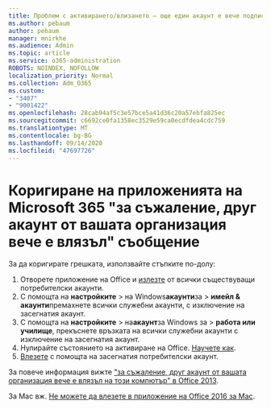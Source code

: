 ```yaml
---
title: Проблем с активирането/влизането – още един акаунт е вече подписан
ms.author: pebaum
author: pebaum
manager: mnirkhe
ms.audience: Admin
ms.topic: article
ms.service: o365-administration
ROBOTS: NOINDEX, NOFOLLOW
localization_priority: Normal
ms.collection: Adm_O365
ms.custom:
- "3407"
- "9001422"
ms.openlocfilehash: 28cab94af5c3e57bce5a41d36c20a57ebfa825ec
ms.sourcegitcommit: c6692ce0fa1358ec3529e59ca0ecdfdea4cdc759
ms.translationtype: MT
ms.contentlocale: bg-BG
ms.lasthandoff: 09/14/2020
ms.locfileid: "47697726"
---
```

# <a name="fixing-the-microsoft-365-apps-sorry-another-account-from-your-organization-is-already-signed-in-message"></a>Коригиране на приложенията на Microsoft 365 "за съжаление, друг акаунт от вашата организация вече е влязъл" съобщение

За да коригирате грешката, използвайте стъпките по-долу:

1. Отворете приложение на Office и [излезте](https://support.office.com/article/5a20dc11-47e9-4b6f-945d-478cb6d92071) от всички съществуващи потребителски акаунти.   
2. С помощта на **настройките**  >  на Windows**акаунти**за  >  **имейл & акаунти**премахнете всички служебни акаунти, с изключение на засегнатия акаунт. 
3. С помощта на **настройките**  >  на**акаунт**за Windows за  >  **работа или училище**, прекъснете връзката на всички служебни акаунти с изключение на засегнатия акаунт. 
4. Нулирайте състоянието на активиране на Office. [Научете как](https://docs.microsoft.com/office365/troubleshoot/activation/reset-office-365-proplus-activation-state
).
5. [Влезете](https://support.office.com/article/628ea040-f265-49de-b986-be09c3ebf8a9) с помощта на засегнатия потребителски акаунт. 

За повече информация вижте ["за съжаление, друг акаунт от вашата организация вече е влязъл на този компютър" в Office 2013](https://docs.microsoft.com/office/troubleshoot/error-messages/another-account-already-signed-in).

За Mac вж. [Не можете да влезете в приложение на Office 2016 за Mac](https://docs.microsoft.com/office365/troubleshoot/authentication/sign-in-to-office-2016-for-mac-fail).